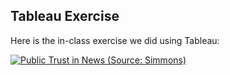 ## Tableau Exercise
Here is the in-class exercise we did using Tableau:
<div class='tableauPlaceholder' id='viz1663075712452' style='position: relative'><noscript><a href='#'><img alt='Public Trust in News (Source: Simmons) ' src='https:&#47;&#47;public.tableau.com&#47;static&#47;images&#47;Ta&#47;TableauExercise_16630756869090&#47;Sheet12&#47;1_rss.png' style='border: none' /></a></noscript><object class='tableauViz'  
style='display:none;'><param name='host_url' value='https%3A%2F%2Fpublic.tableau.com%2F' /> <param name='embed_code_version' value='3' /> <param name='site_root' value='' /><param name='name' value='TableauExercise_16630756869090&#47;Sheet12' /><param name='tabs' value='no' /><param name='toolbar' value='yes' /><param name='static_image' value='https:&#47;&#47;public.tableau.com&#47;static&#47;images&#47;Ta&#47;TableauExercise_16630756869090&#47;Sheet12&#47;1.png' /> <param name='animate_transition' value='yes' /><param name='display_static_image' value='yes' /><param name='display_spinner' value='yes' /><param name='display_overlay' value='yes' /><param name='display_count' value='yes' /><param name='language' value='en-US' /><param name='filter' value='publish=yes' /></object></div>               
<script type='text/javascript'>                    
var divElement = document.getElementById('viz1663075712452');                    
var vizElement = divElement.getElementsByTagName('object')[0];                    
vizElement.style.width='100%';vizElement.style.height=(divElement.offsetWidth*0.75)+'px';                    
\var scriptElement = document.createElement('script');                   
scriptElement.src = 'https://public.tableau.com/javascripts/api/viz_v1.js'; 
vizElement.parentNode.insertBefore(scriptElement, vizElement);            
</script>
